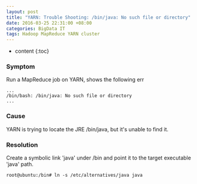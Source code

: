 ```yaml
---
layout: post
title: "YARN: Trouble Shooting: /bin/java: No such file or directory"
date: 2016-03-25 22:31:00 +08:00
categories: BigData IT
tags: Hadoop MapReduce YARN cluster
---
```


* content
{:toc}

		
### Symptom  
Run a MapReduce job on YARN, shows the following err

```shell
...
/bin/bash: /bin/java: No such file or directory
...
```






### Cause  
YARN is trying to locate the JRE /bin/java, but it's unable to find it.


### Resolution
Create a symbolic link 'java' under /bin and point it to the target executable 'java' path.

```shell
root@ubuntu:/bin# ln -s /etc/alternatives/java java
```
